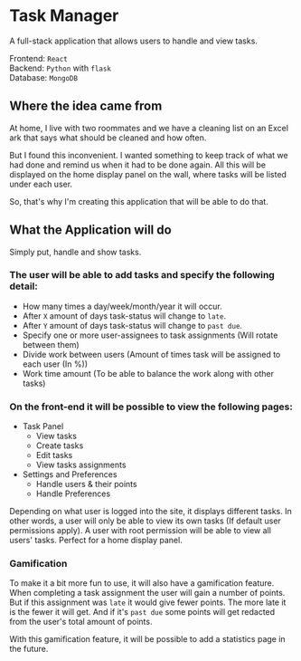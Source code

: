 # Task Manager
A full-stack application that allows users to handle and view tasks.

Frontend: `React`<br>
Backend: `Python` with `flask`<br>
Database: `MongoDB`

## Where the idea came from
At home, I live with two roommates and we have a cleaning list on an Excel ark that says what should be cleaned and how often.

But I found this inconvenient. I wanted something to keep track of what we had done and remind us when it had to be done again.
All this will be displayed on the home display panel on the wall, where tasks will be listed under each user.

So, that's why I'm creating this application that will be able to do that.

## What the Application will do
Simply put, handle and show tasks.

### The user will be able to add tasks and specify the following detail:
- How many times a day/week/month/year it will occur.
- After `X` amount of days task-status will change to `late`.
- After `Y` amount of days task-status will change to `past due`.
- Specify one or more user-assignees to task assignments (Will rotate between them)
- Divide work between users (Amount of times task will be assigned to each user (In %))
- Work time amount (To be able to balance the work along with other tasks)

### On the front-end it will be possible to view the following pages:
- Task Panel
  - View tasks
  - Create tasks
  - Edit tasks
  - View tasks assignments
- Settings and Preferences
  - Handle users & their points
  - Handle Preferences

Depending on what user is logged into the site, it displays different tasks.
In other words, a user will only be able to view its own tasks (If default user permissions apply).
A user with root permission will be able to view all users' tasks. Perfect for a home display panel.

### Gamification
To make it a bit more fun to use, it will also have a gamification feature.<br>
When completing a task assignment the user will gain a number of points.
But if this assignment was `late` it would give fewer points. The more late it is the fewer it will get.
And if it's `past due` some points will get redacted from the user's total amount of points.

With this gamification feature, it will be possible to add a statistics page in the future.
